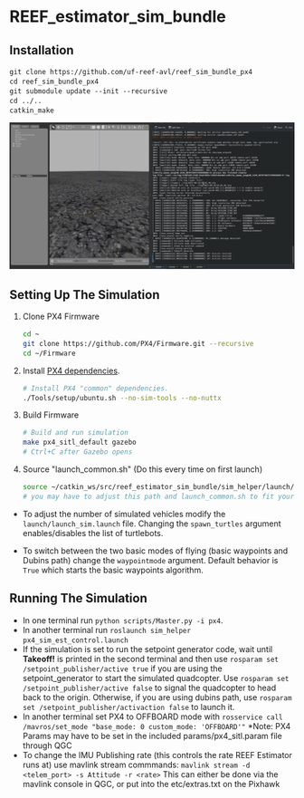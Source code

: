 # REEF_estimator_sim_bundle

## Installation
```html
git clone https://github.com/uf-reef-avl/reef_sim_bundle_px4
cd reef_sim_bundle_px4
git submodule update --init --recursive
cd ../..
catkin_make
```
![Reef Estimator](reef_estimator.gif)

**Setting Up The Simulation**
-----------------------------
1. Clone PX4 Firmware 

   ```bash
   cd ~
   git clone https://github.com/PX4/Firmware.git --recursive
   cd ~/Firmware
   ```
1. Install [PX4 dependencies](http://dev.px4.io/en/setup/dev_env_linux_ubuntu.html#common-dependencies). 
   ```bash
   # Install PX4 "common" dependencies.
   ./Tools/setup/ubuntu.sh --no-sim-tools --no-nuttx
   ```
1. Build Firmware
   ```bash
   # Build and run simulation
   make px4_sitl_default gazebo
   # Ctrl+C after Gazebo opens
   ```
1. Source "launch_common.sh" (Do this every time on first launch)
    ```bash
    source ~/catkin_ws/src/reef_estimator_sim_bundle/sim_helper/launch/launch_common.sh
    # you may have to adjust this path and launch_common.sh to fit your directories
    ```

- To adjust the number of simulated vehicles modify the `launch/launch_sim.launch` file.  Changing the `spawn_turtles` argument enables/disables the list of turtlebots.

- To switch between the two basic modes of flying (basic waypoints and Dubins path) change the `waypointmode` argument.  Default behavior is `True` which starts the basic waypoints algorithm.


**Running The Simulation**
--------------------------

- In one terminal run `python scripts/Master.py -i px4`.
- In another terminal run `roslaunch sim_helper px4_sim_est_control.launch`
- If the simulation is set to run the setpoint generator code, wait until __Takeoff!__ is printed in the second terminal and then use `rosparam set /setpoint_publisher/active true` if you are using the setpoint_generator to start the simulated quadcopter.  Use `rosparam set /setpoint_publisher/active false` to signal the quadcopter to head back to the origin.
Otherwise, if you are using dubins path, use `rosparam set /setpoint_publisher/activaction false` to launch it.
- In another terminal set PX4 to OFFBOARD mode with `rosservice call /mavros/set_mode "base_mode: 0 custom_mode: 'OFFBOARD'"`
*Note: PX4 Params may have to be set in the included params/px4_sitl.param file through QGC
- To change the IMU Publishing rate (this controls the rate REEF Estimator runs at) use mavlink stream commmands:
   ```mavlink stream -d <telem_port> -s Attitude -r <rate>```
   This can either be done via the mavlink console in QGC, or put into the etc/extras.txt on the Pixhawk

 
